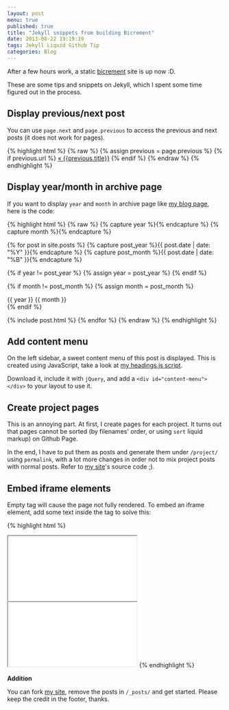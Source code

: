 ```yaml
---
layout: post
menu: true
published: true
title: "Jekyll snippets from building Bicrement"
date: 2013-08-22 19:19:19
tags: Jekyll Liquid Github Tip
categories: Blog
---
```


After a few hours work, a static [bicrement](http://www.bicrement.com) site is up now :D.

These are some tips and snippets on Jekyll, which I spent some time figured out in the process.

## Display previous/next post

You can use `page.next` and `page.previous` to access the previous and next posts (it does not work for pages).

{% highlight html %}
{% raw %}
{% assign previous = page.previous %}
{% if previous.url %}
  <a href="{{previous.url}}" title="Previous Post: {{previous.title}}">&laquo; {{previous.title}}</a>
{% endif %}
{% endraw %}
{% endhighlight %}

## Display year/month in archive page

If you want to display `year` and `month` in archive page like [my blog page](http://www.bicrement.com/blog/), here is the code:

{% highlight html %}
{% raw %}
{% capture year %}{% endcapture %}
{% capture month %}{% endcapture %}

{% for post in site.posts %}
  {% capture post_year %}{{ post.date | date: "%Y" }}{% endcapture %}
  {% capture post_month %}{{ post.date | date: "%B" }}{% endcapture %}

  {% if year != post_year %}
    {% assign year = post_year %}
  {% endif %}

  {% if month != post_month %}
    {% assign month = post_month %}
    <div class="post-seperator">
      <span class="post-year-header">{{ year }}</span>
      <span class="post-month-header">{{ month }}</span>
    </div>
  {% endif %}

  {% include post.html %}
{% endfor %}
{% endraw %}
{% endhighlight %}

## Add content menu

On the left sidebar, a sweet content menu of this post is displayed. This is created using JavaScript, take a look at [my headings.js script](/js/headings.js).

Download it, include it with `jQuery`, and add a `<div id="content-menu"></div>` to your layout to use it.

## Create project pages

This is an annoying part. At first, I create pages for each project. It turns out that pages cannot be sorted (by filenames' order, or using `sort` liquid markup) on Github Page.

In the end, I have to put them as posts and generate them under `/project/` using `permalink`, with a lot more changes in order not to mix project posts with normal posts. Refer to [my site](https://github.com/zhuochun/zhuochun.github.io)'s source code ;).

## Embed iframe elements

Empty tag will cause the page not fully rendered. To embed an iframe element, add some text inside the tag to solve this:

{% highlight html %}
<!-- change this iframe element to work -->
<iframe src="..."></iframe>
<!-- by adding random text inside tag -->
<iframe src="...">work now</iframe>
{% endhighlight %}

**Addition**

You can fork [my site](https://github.com/zhuochun/zhuochun.github.io), remove the posts in `/_posts/` and get started. Please keep the credit in the footer, thanks.
